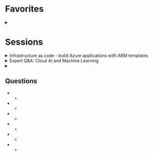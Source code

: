# Favorites
<details>
   <summary></summary>
* Azure ARM Template Specs with Azure ARM Private Repository
   
</details>

# Sessions

<details>
   <summary>Infrastructure as code - build Azure applications with ARM templates
</summary>
Neil Peterson - https://github.com/neilpeterson, author of [ARM Templates extension for VS Code](https://github.com/neilpeterson/vscode-azurearmtools)

> Description: Get best practices for deploying/maintaining infrastructure with ARM templates–includes template authoring tooling 
enhancements, What-IF, Azure Blueprints, Azure DevOps integrations and investments in the deployment platform.

## What-if? 
The `-c` parameter is shortcut for `confirm-with-what-if` and will **check** Azure before/after simulating the change and allow you to 
continue forward if you are happy with them.

## New: "Template Specs"
Previously with Azure ARM templates, if you wanted to share them, you had to put them in a public endpoint - blob storage w a SAS key, 
for ex. Today, **Azure Template Specs** now allow you to privately share these:
1. Package your template and/or supporting files (Powershell, bash, etc)
2. Publish to **ARM Template Private Registry**
   - Private
   - Versioning built in
   - Deployable standalone or as part of a more complex deployment

Once published in the `ARM Template Private Registry`, you will get a `TEMPLATEID`. You can now use the `TEMPLATEID` in Azure 
CLI/bash/Powershell
   
Everything you can do today with Azure Blue prints & ARM Templates you will also be able to do in future with Azure ARM Template Specs

## Roadmap
* 2020 H2 Preview - **"Resource Lifecycle Management"** will allow you to define a collection of resources that can be managed as a single unit
* 2020 H2 Open Source -                
   - Language Revision - simplifying; removing requirement to write json. Goal is to be a transparent abstraction of Azure

## Questions
* How to validate ARM templates in any IDE? 
   - ARM Tools extenson for VS Code. It validates both template structure and also validates resource configuration against Azure schemas.

* Best practices? 
   - just announced [Azure Resource Manager Template Toolkit](https://samcogan.com/azure-resource-manager-template-tool-kit/) should be able to help here too - it doesn't validate, but covers other syntax errors and practices.
   
* Why use ARM Template Specs vs. storing in source control?
   - Our goal was to make these available where our customers want them. Making them available in Azure removes that extra step to configure/allow access to a different resource
   - Source control has to be publicly available to your team whereas Azure ARM Template Private Registry allows you to only publish sensitive items without fear of others seeing
   
* Will we be able to write ARM templates in YAML?
   - No
   
</details>


<details>
   <summary>Expert Q&A: Cloud AI and Machine Learning</summary>
[Aaron (Ari) Bornstein](https://medium.com/@aribornstein) &bull; [twitter](https://twitter.com/pythiccoder?lang=en) &bull; [github](https://github.com/aribornstein)
   
## Questions
* Any improvements for F# and C# related to ML?
   - I would caution you to just focus on Python and the open source packages/libraries. PyTorch, tensorflow, keras, pandas
   - Look for the ONNX runtime/framework if you want to leverage this in .NET. This allows you to leverage the models built in Python in .NET
   
* What is your day like?
   - Q&As w various community spaces
   - Writing content
   - Unknown
* When to use "build my own model" vs. "out of the box model"
   -  Use 80/20 rule
   - 80% of scenarios that you want to develop can be done w out of the box AI: understanding customer sentiment
   - 20% are build your own
   - **But** the 20% tends to represent 80% of the business value of your offering
* Does Microsoft publish any open machine learning datasets and problems? 
   -  Yes
   - Also check out [Azure Team's Medium blog](https://medium.com/microsoftazure/archive)
* Use the Spark ecosystem for your data prep. Once you have your data into ML format, go to Azure Machine Learning
   -  
* Azure ML vs. Databricks?
   -  Databricks uses Spark ecosystem
   - Azure ML is not; it's built on Python and has other goals such as Auto ML
* Where to learn more? 
   -  Go to [papersincode.com](https://paperswithcode.com/) and follow 
* 
   -   
* 
   -  
* 
   -  
*   
* 
   -  
* 
   -  
* 
   
</details>





<details>
   <summary></summary>
   
</details>



## Questions  
* 
   -  
* 
   -  
* 
   -  
* 
   -  
* 
   -  
* 
   - 
